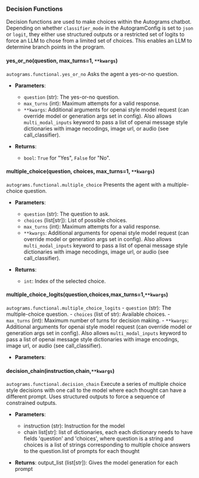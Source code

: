 ### Decision Functions

Decision functions are used to make choices within the Autograms chatbot. Depending on whether `classifier_mode` in the AutogramConfig is set to `json` or `logit`, they either use structured outputs or a restricted set of logits to force an LLM to chose from a limited set of choices. This enables an LLM to determine branch points in the program. 

#### **yes_or_no(question, max_turns=1, `**kwargs`)**
`autograms.functional.yes_or_no`
Asks the agent a yes-or-no question.

- **Parameters**:
  - `question` (str): The yes-or-no question.
  - `max_turns` (int): Maximum attempts for a valid response.
  - `**kwargs`: Additional arguments for openai style model request (can override model or generation args set in config). Also allows `multi_modal_inputs` keyword to pass a list of openai message style dictionaries with image necodings, image url, or audio (see call_classifier).

- **Returns**:
  - `bool`: `True` for "Yes", `False` for "No".

#### **multiple_choice(question, choices, max_turns=1, `**kwargs`)**
`autograms.functional.multiple_choice`
Presents the agent with a multiple-choice question.

- **Parameters**:
  - `question` (str): The question to ask.
  - `choices` (list[str]): List of possible choices.
  - `max_turns` (int): Maximum attempts for a valid response.
  - `**kwargs`: Additional arguments for openai style model request (can override model or generation args set in config).  Also allows `multi_modal_inputs` keyword to pass a list of openai message style dictionaries with image necodings, image url, or audio (see call_classifier).

- **Returns**:
  - `int`: Index of the selected choice.


#### **multiple_choice_logits(question,choices,max_turns=1,`**kwargs`)**
`autograms.functional.multiple_choice_logits`
    - `question` (str): The multiple-choice question.
    - `choices` (list of str): Available choices.
    - `max_turns` (int): Maximum number of turns for decision making.
    - `**kwargs`: Additional arguments for openai style model request (can override model or generation args set in config). Also allows `multi_modal_inputs` keyword to pass a list of openai message style dictionaries with image encodings, image url, or audio (see call_classifier).

- **Parameters**:

#### **decision_chain(instruction,chain,`**kwargs`)**
`autograms.functional.decision_chain`
Execute a series of multiple choice style decisions with one call to the model where each thought can have a different prompt. Uses structured outputs to force a sequence of constrained outputs.
- **Parameters**:
   
  - instruction (str): Instruction for the model
  - chain list[str]: list of dictionaries, each each dictionary needs to have fields 'question' and 'choices', where question is a string and choices is a list of strings corresponding to multiple choice answers to the question.list of prompts for each thought
- **Returns**:
    output_list (list[str]): Gives the model generation for each prompt
